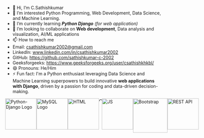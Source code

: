- 👋 Hi, I’m C.Sathishkumar
- 👀 I’m interested Python Programming, Web Development, Data Science, and Machine Learning.
- 🌱 I’m currently learning ***Python Django*** *(for web application)*
- 💞️ I’m looking to collaborate on **Web development**, Data analysis and visualization, AI/ML applications
- 📫 How to reach me
- Email: csathishkumar2002@gmail.com
- LinkedIn: www.linkedin.com/in/csathishkumar2002
- GitHub: https://github.com/sathishkumar-c-2002
- Geeksforgeeks: https://www.geeksforgeeks.org/user/csathishkhkbl/
- 😄 Pronouns: He/Him
- ⚡ Fun fact: I'm a Python enthusiast leveraging Data Science and Machine Learning superpowers to build innovative **web applications with Django**, driven by a passion for coding and data-driven decision-making.

<div style="display: flex; justify-content: space-between;">
  <img src="https://www.opengis.ch/wp-content/uploads/2020/04/django-python-logo.png" alt="Python-Django Logo" width="100">
  <img src="https://www.pngplay.com/wp-content/uploads/7/Mysql-Logo-PNG-Free-File-Download.png" alt="MySQL Logo" width="100">
  <img src="https://upload.wikimedia.org/wikipedia/commons/thumb/6/61/HTML5_logo_and_wordmark.svg/768px-HTML5_logo_and_wordmark.svg.png" alt="HTML" width="100">
  <img src="https://cdn.iconscout.com/icon/free/png-256/free-css3-logo-icon-download-in-svg-png-gif-file-formats--css-programming-langugae-language-pack-logos-icons-1175237.png" alt="CSS" width="9">
  <img src="https://upload.wikimedia.org/wikipedia/commons/6/6a/JavaScript-logo.png" alt="JS" width="100">
  <img src="https://epss.ucla.edu/static/bootstrap-5.2.0/site/static/docs/5.2/assets/brand/bootstrap-logo-shadow.png" alt="Bootstrap " width="110">
  <img src=" https://miro.medium.com/v2/resize:fit:475/1*yludgK8sb_ZzGAffyKk3AQ.png" alt="REST API " width="100">
</div>


